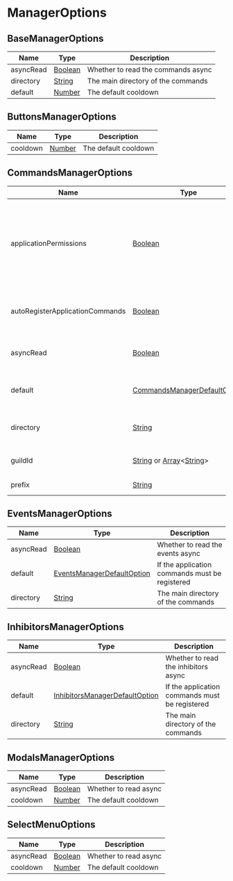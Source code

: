 # ManagerOptions

## BaseManagerOptions

| Name      | Type                                                                                          | Description                        |
| --------- | --------------------------------------------------------------------------------------------- | ---------------------------------- |
| asyncRead | [Boolean](https://developer.mozilla.org/docs/Web/JavaScript/Reference/Global_Objects/Boolean) | Whether to read the commands async |
| directory | [String](https://developer.mozilla.org/docs/Web/JavaScript/Reference/Global_Objects/String)   | The main directory of the commands |
| default   | [Number](https://developer.mozilla.org/docs/Web/JavaScript/Reference/Global_Objects/Number)   | The default cooldown               |

## ButtonsManagerOptions

| Name     | Type                                                                                        | Description          |
| -------- | ------------------------------------------------------------------------------------------- | -------------------- |
| cooldown | [Number](https://developer.mozilla.org/docs/Web/JavaScript/Reference/Global_Objects/Number) | The default cooldown |

## CommandsManagerOptions

| Name                            | Type                                                                                                                                                                                                                                                                                    | Description                                                                             |
| ------------------------------- | --------------------------------------------------------------------------------------------------------------------------------------------------------------------------------------------------------------------------------------------------------------------------------------- | --------------------------------------------------------------------------------------- |
| applicationPermissions          | [Boolean](https://developer.mozilla.org/docs/Web/JavaScript/Reference/Global_Objects/Boolean)                                                                                                                                                                                           | If the permissions for app commands must be required (only available if guildId is set) |
| autoRegisterApplicationCommands | [Boolean](https://developer.mozilla.org/docs/Web/JavaScript/Reference/Global_Objects/Boolean)                                                                                                                                                                                           | If the application commands must be registered                                          |
| asyncRead                       | [Boolean](https://developer.mozilla.org/docs/Web/JavaScript/Reference/Global_Objects/Boolean)                                                                                                                                                                                           | Whether to read the commands async                                                      |
| default                         | [CommandsManagerDefaultOption](./ManagersDefaultOptions.md#commandsmanagerdefaultoptions)                                                                                                                                                                                               | The main directory of the commands                                                      |
| directory                       | [String](https://developer.mozilla.org/docs/Web/JavaScript/Reference/Global_Objects/String)                                                                                                                                                                                             | The main directory of the commands                                                      |
| guildId                         | [String](https://developer.mozilla.org/docs/Web/JavaScript/Reference/Global_Objects/String) or [Array](hthttps://developer.mozilla.org/docs/Web/JavaScript/Reference/Global_Objects/Array)<[String](https://developer.mozilla.org/docs/Web/JavaScript/Reference/Global_Objects/String)> | The guild to register commands                                                          |
| prefix                          | [String](https://developer.mozilla.org/docs/Web/JavaScript/Reference/Global_Objects/String)                                                                                                                                                                                             | The prefix for the bot                                                                  |

## EventsManagerOptions

| Name      | Type                                                                                          | Description                                    |
| --------- | --------------------------------------------------------------------------------------------- | ---------------------------------------------- |
| asyncRead | [Boolean](https://developer.mozilla.org/docs/Web/JavaScript/Reference/Global_Objects/Boolean) | Whether to read the events async               |
| default   | [EventsManagerDefaultOption](./ManagersDefaultOptions.md#eventsmanagerdefaultoptions)         | If the application commands must be registered |
| directory | [String](https://developer.mozilla.org/docs/Web/JavaScript/Reference/Global_Objects/String)   | The main directory of the commands             |

## InhibitorsManagerOptions

| Name      | Type                                                                                          | Description                                    |
| --------- | --------------------------------------------------------------------------------------------- | ---------------------------------------------- |
| asyncRead | [Boolean](https://developer.mozilla.org/docs/Web/JavaScript/Reference/Global_Objects/Boolean) | Whether to read the inhibitors async           |
| default   | [InhibitorsManagerDefaultOption](./ManagersDefaultOptions.md#inhibitorsmanagerdefaultoptions) | If the application commands must be registered |
| directory | [String](https://developer.mozilla.org/docs/Web/JavaScript/Reference/Global_Objects/String)   | The main directory of the commands             |

## ModalsManagerOptions

| Name      | Type                                                                                          | Description           |
| --------- | --------------------------------------------------------------------------------------------- | --------------------- |
| asyncRead | [Boolean](https://developer.mozilla.org/docs/Web/JavaScript/Reference/Global_Objects/Boolean) | Whether to read async |
| cooldown  | [Number](https://developer.mozilla.org/docs/Web/JavaScript/Reference/Global_Objects/Number)   | The default cooldown  |

## SelectMenuOptions

| Name      | Type                                                                                          | Description           |
| --------- | --------------------------------------------------------------------------------------------- | --------------------- |
| asyncRead | [Boolean](https://developer.mozilla.org/docs/Web/JavaScript/Reference/Global_Objects/Boolean) | Whether to read async |
| cooldown  | [Number](https://developer.mozilla.org/docs/Web/JavaScript/Reference/Global_Objects/Number)   | The default cooldown  |
